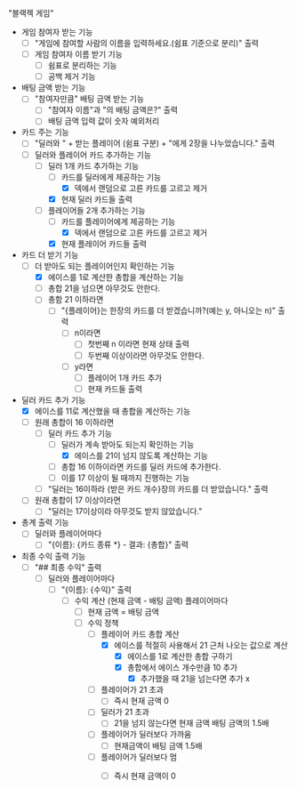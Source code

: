 "블랙젝 게임"

- 게임 참여자 받는 기능
  - [ ] "게임에 참여할 사람의 이름을 입력하세요.(쉼표 기준으로 분리)" 출력
  - [ ] 게임 참여자 이름 받기 기능
    - [ ] 쉼표로 분리하는 기능
    - [ ] 공백 제거 기능
- 배팅 금액 받는 기능
  - [ ] "참여자만큼" 배팅 금액 받는 기능
    - [ ] "참여자 이름"과 "의 배팅 금액은?" 출력
    - [ ] 배팅 금액 입력 값이 숫자 예외처리
- 카드 주는 기능
  - [ ] "딜러와 " + 받는 플레이어 (쉼표 구분) + "에게 2장을 나누었습니다." 출력
  - [ ] 딜러와 플레이어 카드 추가하는 기능
    - [ ] 딜러 1개 카드 추가하는 기능
      - [ ] 카드를 딜러에게 제공하는 기능
        - [x] 덱에서 랜덤으로 고른 카드를 고르고 제거
      - [x] 현재 딜러 카드들 출력
    - [ ] 플레이어들 2개 추가하는 기능
      - [ ] 카드를 플레이어에게 제공하는 기능
        - [x] 덱에서 랜덤으로 고른 카드를 고르고 제거
      - [x] 현재 플레이어 카드들 출력
- 카드 더 받기 기능
    - [ ] 더 받아도 되는 플레이어인지 확인하는 기능
      - [x] 에이스를 1로 계산한 총합을 계산하는 기능
      - [ ] 총합 21을 넘으면 아무것도 안한다.
      - [ ] 총함 21 이하라면 
          - [ ] "{플레이어}는 한장의 카드를 더 받겠습니까?(예는 y, 아니오는 n)" 출력
            - [ ] n이라면
              - [ ] 첫번째 n 이라면 현재 상태 출력
              - [ ] 두번째 이상이라면 아무것도 안한다.
            - [ ] y라면
              - [ ] 플레이어 1개 카드 추가
              - [ ] 현재 카드들 출력
- 딜러 카드 추가 기능 
  - [x] 에이스를 11로 계산했을 때 총합을 계산하는 기능
  - [ ] 원래 총합이 16 이하라면
    - [ ] 딜러 카드 추가 기능
      - [ ] 딜러가 계속 받아도 되는지 확인하는 기능
        - [x] 에이스를 21이 넘지 않도록 계산하는 기능
      - [ ] 총합 16 이하이라면 카드를 딜러 카드에 추가한다.
      - [ ] 이를 17 이상이 될 때까지 진행하는 기능
    - [ ] "딜러는 16이하라 {받은 카드 개수}장의 카드를 더 받았습니다." 출력
  - [ ] 원래 총합이 17 이상이라면
    - [ ] "딜러는 17이상이라 아무것도 받지 않았습니다."
- 총계 출력 기능
  - [ ] 딜러와 플레이어마다
    - [ ] "{이름}: {카드 종류 *} - 결과: {총합}" 출력
- 최종 수익 출력 기능
  - [ ] "## 최종 수익" 출력
    - [ ] 딜러와 플레이어마다
      - [ ] "{이름}: {수익}" 출력
        - [ ] 수익 계산 (현재 금액 - 배팅 금액) 플레이어마다
          - [ ] 현재 금액 = 배팅 금액
          - [ ] 수익 정책
            - [ ] 플레이어 카드 총합 계산 
              - [x] 에이스를 적절히 사용해서 21 근처 나오는 값으로 계산
                - [x] 에이스를 1로 계산한 총합 구하기
                - [x] 총합에서 에이스 개수만큼 10 추가
                  - [x] 추가했을 때 21을 넘는다면 추가 x
            - [ ] 플레이어가 21 초과
              - [ ] 즉시 현재 금액 0
            - [ ] 딜러가 21 초과
              - [ ] 21을 넘지 않는다면 현재 금액 배팅 금액의 1.5배
            - [ ] 플레이어가 딜러보다 가까움
              - [ ] 현재금액이 배팅 금액 1.5배
            - [ ] 플레이어가 딜러보다 멈
              - [ ] 즉시 현재 금액이 0
          